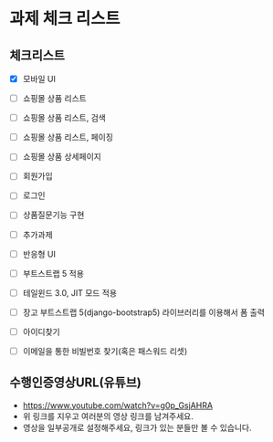 # 과제 체크 리스트

## 체크리스트

- [x] 모바일 UI
- [ ] 쇼핑몰 상품 리스트
- [ ] 쇼핑몰 상품 리스트, 검색
- [ ] 쇼핑몰 상품 리스트, 페이징
- [ ] 쇼핑몰 상품 상세페이지
- [ ] 회원가입
- [ ] 로그인
- [ ] 상품질문기능 구현

- [ ] 추가과제
- [ ] 반응형 UI
- [ ] 부트스트랩 5 적용
- [ ] 테일윈드 3.0, JIT 모드 적용
- [ ] 장고 부트스트랩 5(django-bootstrap5) 라이브러리를 이용해서 폼 출력
- [ ] 아이디찾기
- [ ] 이메일을 통한 비빌번호 찾기(혹은 패스워드 리셋)

## 수행인증영상URL(유튜브)

- https://www.youtube.com/watch?v=g0p_GsjAHRA
- 위 링크를 지우고 여러분의 영상 링크를 남겨주세요.
- 영상을 일부공개로 설정해주세요, 링크가 있는 분들만 볼 수 있습니다.
